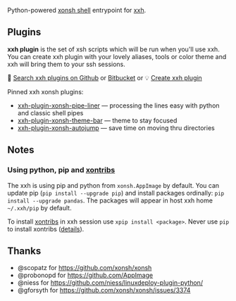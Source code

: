 Python-powered [xonsh shell](https://xon.sh) entrypoint for [xxh](https://github.com/xxh/xxh).

## Plugins

**xxh plugin** is the set of xsh scripts which will be run when you'll use xxh. You can create xxh plugin with your lovely aliases, tools or color theme and xxh will bring them to your ssh sessions.

🔎 [Search xxh plugins on Github](https://github.com/search?q=xxh-plugin-xonsh&type=Repositories) or [Bitbucket](https://bitbucket.org/repo/all?name=xxh-plugin-xonsh) or 💡 [Create xxh plugin](https://github.com/xxh/xxh-plugin-xonsh-sample)

Pinned xxh xonsh plugins:

* [xxh-plugin-xonsh-pipe-liner](https://github.com/xxh/xxh-plugin-xonsh-pipe-liner) — processing the lines easy with python and classic shell pipes
* [xxh-plugin-xonsh-theme-bar](https://github.com/xxh/xxh-plugin-xonsh-theme-bar) — theme to stay focused
* [xxh-plugin-xonsh-autojump](https://github.com/xxh/xxh-plugin-xonsh-autojump) — save time on moving thru directories
  
## Notes

### Using python, pip and [xontribs](https://xon.sh/xontribs.html)

The xxh is using pip and python from `xonsh.AppImage` by default. You can update pip (`pip install --upgrade pip`) and install packages ordinally: `pip install --upgrade pandas`. The packages will appear in host xxh home `~/.xxh/pip` by default.

To install [xontribs](https://xon.sh/xontribs.html) in xxh session use `xpip install <package>`. Never use `pip` to install xontribs ([details](https://github.com/xonsh/xonsh/issues/3463)).

## Thanks
* @scopatz for https://github.com/xonsh/xonsh
* @probonopd for https://github.com/AppImage
* @niess for https://github.com/niess/linuxdeploy-plugin-python/
* @gforsyth for https://github.com/xonsh/xonsh/issues/3374
